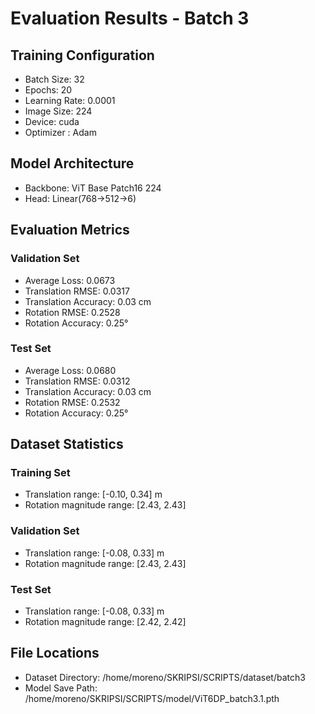 # Evaluation Results - Batch 3

## Training Configuration
- Batch Size: 32
- Epochs: 20
- Learning Rate: 0.0001
- Image Size: 224
- Device: cuda
- Optimizer : Adam

## Model Architecture
- Backbone: ViT Base Patch16 224
- Head: Linear(768->512->6)

## Evaluation Metrics

### Validation Set
- Average Loss: 0.0673
- Translation RMSE: 0.0317
- Translation Accuracy: 0.03 cm
- Rotation RMSE: 0.2528
- Rotation Accuracy: 0.25°

### Test Set
- Average Loss: 0.0680
- Translation RMSE: 0.0312
- Translation Accuracy: 0.03 cm
- Rotation RMSE: 0.2532
- Rotation Accuracy: 0.25°

## Dataset Statistics
### Training Set
- Translation range: [-0.10, 0.34] m
- Rotation magnitude range: [2.43, 2.43]

### Validation Set
- Translation range: [-0.08, 0.33] m
- Rotation magnitude range: [2.43, 2.43]

### Test Set
- Translation range: [-0.08, 0.33] m
- Rotation magnitude range: [2.42, 2.42]

## File Locations
- Dataset Directory: /home/moreno/SKRIPSI/SCRIPTS/dataset/batch3
- Model Save Path: /home/moreno/SKRIPSI/SCRIPTS/model/ViT6DP_batch3.1.pth
